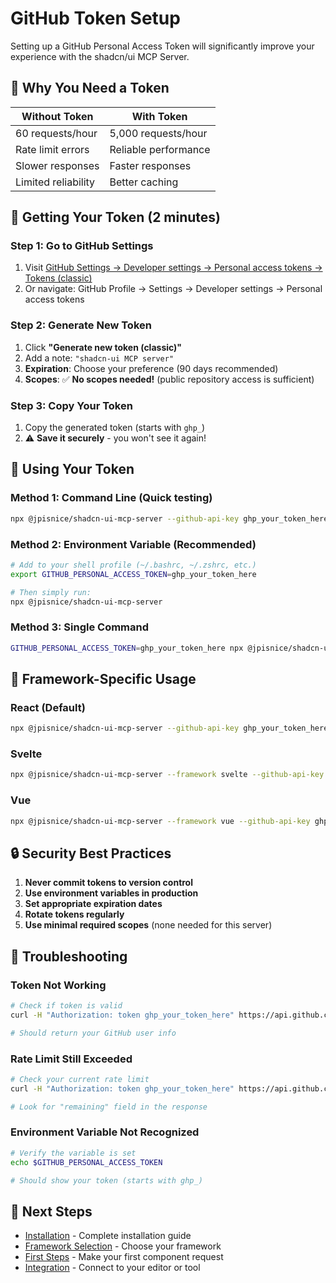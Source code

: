 # GitHub Token Setup

Setting up a GitHub Personal Access Token will significantly improve your experience with the shadcn/ui MCP Server.

## 🎯 Why You Need a Token

| Without Token | With Token |
|---------------|------------|
| 60 requests/hour | 5,000 requests/hour |
| Rate limit errors | Reliable performance |
| Slower responses | Faster responses |
| Limited reliability | Better caching |

## 📝 Getting Your Token (2 minutes)

### Step 1: Go to GitHub Settings

1. Visit [GitHub Settings → Developer settings → Personal access tokens → Tokens (classic)](https://github.com/settings/tokens)
2. Or navigate: GitHub Profile → Settings → Developer settings → Personal access tokens

### Step 2: Generate New Token

1. Click **"Generate new token (classic)"**
2. Add a note: `"shadcn-ui MCP server"`
3. **Expiration**: Choose your preference (90 days recommended)
4. **Scopes**: ✅ **No scopes needed!** (public repository access is sufficient)

### Step 3: Copy Your Token

1. Copy the generated token (starts with `ghp_`)
2. ⚠️ **Save it securely** - you won't see it again!

## 🚀 Using Your Token

### Method 1: Command Line (Quick testing)

```bash
npx @jpisnice/shadcn-ui-mcp-server --github-api-key ghp_your_token_here
```

### Method 2: Environment Variable (Recommended)

```bash
# Add to your shell profile (~/.bashrc, ~/.zshrc, etc.)
export GITHUB_PERSONAL_ACCESS_TOKEN=ghp_your_token_here

# Then simply run:
npx @jpisnice/shadcn-ui-mcp-server
```

### Method 3: Single Command

```bash
GITHUB_PERSONAL_ACCESS_TOKEN=ghp_your_token_here npx @jpisnice/shadcn-ui-mcp-server
```

## 🔧 Framework-Specific Usage

### React (Default)

```bash
npx @jpisnice/shadcn-ui-mcp-server --github-api-key ghp_your_token_here
```

### Svelte

```bash
npx @jpisnice/shadcn-ui-mcp-server --framework svelte --github-api-key ghp_your_token_here
```

### Vue

```bash
npx @jpisnice/shadcn-ui-mcp-server --framework vue --github-api-key ghp_your_token_here
```

## 🔒 Security Best Practices

1. **Never commit tokens to version control**
2. **Use environment variables in production**
3. **Set appropriate expiration dates**
4. **Rotate tokens regularly**
5. **Use minimal required scopes** (none needed for this server)

## 🐛 Troubleshooting

### Token Not Working

```bash
# Check if token is valid
curl -H "Authorization: token ghp_your_token_here" https://api.github.com/user

# Should return your GitHub user info
```

### Rate Limit Still Exceeded

```bash
# Check your current rate limit
curl -H "Authorization: token ghp_your_token_here" https://api.github.com/rate_limit

# Look for "remaining" field in the response
```

### Environment Variable Not Recognized

```bash
# Verify the variable is set
echo $GITHUB_PERSONAL_ACCESS_TOKEN

# Should show your token (starts with ghp_)
```

## 🔗 Next Steps

- [Installation](installation.md) - Complete installation guide
- [Framework Selection](framework-selection.md) - Choose your framework
- [First Steps](first-steps.md) - Make your first component request
- [Integration](../integration/) - Connect to your editor or tool 
